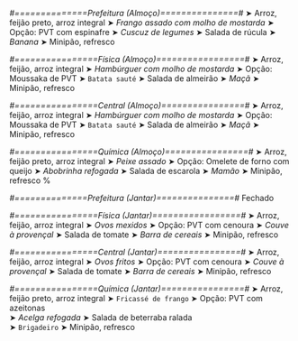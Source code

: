 
*#==============Prefeitura (Almoço)===============#*
➤ Arroz, feijão preto, arroz integral
➤ *Frango assado com molho de mostarda*
➤ Opção: PVT com espinafre
➤ *Cuscuz de legumes*
➤ Salada de rúcula
➤ *Banana*
➤ Minipão, refresco

*#================Física (Almoço)=================#*
➤ Arroz, feijão, arroz integral
➤ *Hambúrguer com molho de mostarda*
➤ Opção: Moussaka de PVT
➤ `Batata sauté`
➤ Salada de almeirão
➤ *Maçã*
➤ Minipão, refresco

*#================Central (Almoço)================#*
➤ Arroz, feijão, arroz integral
➤ *Hambúrguer com molho de mostarda*
➤ Opção: Moussaka de PVT
➤ `Batata sauté`
➤ Salada de almeirão
➤ *Maçã*
➤ Minipão, refresco

*#================Química (Almoço)================#*
➤ Arroz, feijão preto, arroz integral
➤ *Peixe assado*
➤ Opção: Omelete de forno com queijo
➤ *Abobrinha refogada*
➤ Salada de escarola
➤ *Mamão*
➤ Minipão, refresco
%

*#==============Prefeitura (Jantar)===============#*
Fechado

*#================Física (Jantar)=================#*
➤ Arroz, feijão, arroz integral
➤ *Ovos mexidos*
➤ Opção: PVT com cenoura
➤ *Couve à provençal*
➤ Salada de tomate
➤ *Barra de cereais*
➤ Minipão, refresco

*#================Central (Jantar)================#*
➤ Arroz, feijão, arroz integral
➤ *Ovos fritos*
➤ Opção: PVT com cenoura
➤ *Couve à provençal*
➤ Salada de tomate
➤ *Barra de cereais*
➤ Minipão, refresco

*#================Química (Jantar)================#*
➤ Arroz, feijão preto, arroz integral
➤ `Fricassé de frango`
➤ Opção: PVT com azeitonas  
➤ *Acelga refogada*
➤ Salada de beterraba ralada  
➤ `Brigadeiro`
➤ Minipão, refresco
